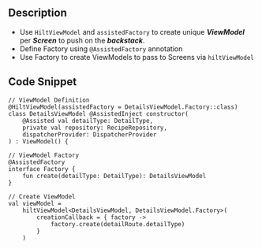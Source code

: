 ## Description

- Use `HiltViewModel` and `assistedFactory` to create unique ***ViewModel*** per ***Screen*** to push on the ***backstack***.
- Define Factory using `@AssistedFactory` annotation
- Use Factory to create ViewModels to pass to Screens via `hiltViewModel`

## Code Snippet

```
// ViewModel Definition
@HiltViewModel(assistedFactory = DetailsViewModel.Factory::class)
class DetailsViewModel @AssistedInject constructor(
    @Assisted val detailType: DetailType,
    private val repository: RecipeRepository,
    dispatcherProvider: DispatcherProvider
) : ViewModel() {

// ViewModel Factory
@AssistedFactory
interface Factory {
    fun create(detailType: DetailType): DetailsViewModel
}

// Create ViewModel
val viewModel =
    hiltViewModel<DetailsViewModel, DetailsViewModel.Factory>(
        creationCallback = { factory ->
            factory.create(detailRoute.detailType)
        }
    )
```